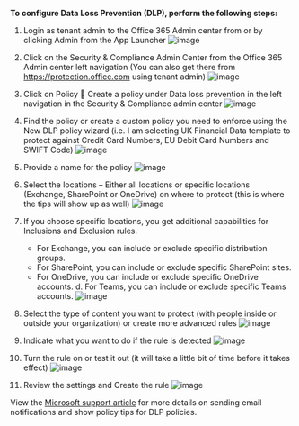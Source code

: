 **To configure Data Loss Prevention (DLP), perform the following steps:**

1.  Login as tenant admin to the Office 365 Admin center from or by clicking Admin from the App Launcher
![image](https://user-images.githubusercontent.com/67142634/111323692-055f9800-8662-11eb-83f1-945d8580491e.png)

2.  Click on the Security & Compliance Admin Center from the Office 365 Admin center left navigation (You can also get there from https://protection.office.com using tenant admin)
![image](https://user-images.githubusercontent.com/67142634/111323738-101a2d00-8662-11eb-9f1a-191de171887a.png)

3.  Click on Policy  Create a policy under Data loss prevention in the left navigation in the Security & Compliance admin center
![image](https://user-images.githubusercontent.com/67142634/111323768-15777780-8662-11eb-8753-c7a9a6dd5df2.png)

4.  Find the policy or create a custom policy you need to enforce using the New DLP policy wizard (i.e. I am selecting UK Financial Data template to protect against Credit Card Numbers, EU Debit Card Numbers and SWIFT Code)
![image](https://user-images.githubusercontent.com/67142634/111323790-190afe80-8662-11eb-97ae-beef81078c78.png)

5.  Provide a name for the policy
![image](https://user-images.githubusercontent.com/67142634/111323836-21fbd000-8662-11eb-8e72-b95b7b3d713c.png)

6.  Select the locations – Either all locations or specific locations (Exchange, SharePoint or OneDrive) on where to protect (this is where the tips will show up as well)
![image](https://user-images.githubusercontent.com/67142634/111323860-2627ed80-8662-11eb-834c-048d9af408e0.png)

7.  If you choose specific locations, you get additional capabilities for Inclusions and Exclusion rules.
    - For Exchange, you can include or exclude specific distribution groups.
    - For SharePoint, you can include or exclude specific SharePoint sites.
    - For OneDrive, you can include or exclude specific OneDrive accounts. d. For Teams, you can include or exclude specific Teams accounts.
![image](https://user-images.githubusercontent.com/67142634/111324039-5079ab00-8662-11eb-8bd6-51548a0580ae.png)

8. Select the type of content you want to protect (with people inside or outside your organization) or create more advanced rules
![image](https://user-images.githubusercontent.com/67142634/111324086-5cfe0380-8662-11eb-8d1f-76ec4b8e2838.png)

9. Indicate what you want to do if the rule is detected
![image](https://user-images.githubusercontent.com/67142634/111324102-61c2b780-8662-11eb-9204-21ed834833d3.png)

10. Turn the rule on or test it out (it will take a little bit of time before it takes effect)
![image](https://user-images.githubusercontent.com/67142634/111324121-65eed500-8662-11eb-8beb-c4a7d42fc74f.png)

11. Review the settings and Create the rule
![image](https://user-images.githubusercontent.com/67142634/111324137-68e9c580-8662-11eb-8dc7-789b38c31dce.png)

View the [Microsoft support article](https://support.office.com/en-us/article/Send-email-notifications-and-show-policy-tips-for-DLP-policies-87496bc5-9601-4473-8021-cb05c71369c1) for more details on sending email notifications and show policy tips for DLP policies.
